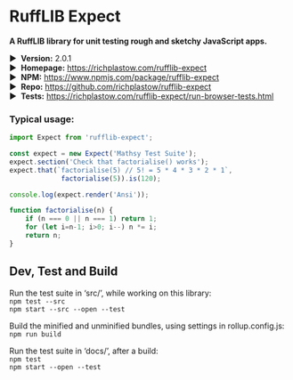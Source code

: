 # RuffLIB Expect

__A RuffLIB library for unit testing rough and sketchy JavaScript apps.__

▶&nbsp; __Version:__ 2.0.1  
▶&nbsp; __Homepage:__ <https://richplastow.com/rufflib-expect>  
▶&nbsp; __NPM:__ <https://www.npmjs.com/package/rufflib-expect>  
▶&nbsp; __Repo:__ <https://github.com/richplastow/rufflib-expect>  
▶&nbsp; __Tests:__ <https://richplastow.com/rufflib-expect/run-browser-tests.html>  


### Typical usage:

```js
import Expect from 'rufflib-expect';

const expect = new Expect('Mathsy Test Suite');
expect.section('Check that factorialise() works');
expect.that(`factorialise(5) // 5! = 5 * 4 * 3 * 2 * 1`,
             factorialise(5)).is(120);

console.log(expect.render('Ansi'));

function factorialise(n) {
    if (n === 0 || n === 1) return 1;
    for (let i=n-1; i>0; i--) n *= i;
    return n;
}
```


## Dev, Test and Build

Run the test suite in ‘src/’, while working on this library:  
`npm test --src`  
`npm start --src --open --test`  

Build the minified and unminified bundles, using settings in rollup.config.js:  
`npm run build`

Run the test suite in ‘docs/’, after a build:  
`npm test`  
`npm start --open --test`  
